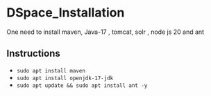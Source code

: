 # DSpace_Installation

 One need to install maven, Java-17 , tomcat, solr , node js 20 and ant 

 ## Instructions
 -  `sudo apt install maven`
 -   `sudo apt install openjdk-17-jdk`
 -   `sudo apt update && sudo apt install ant -y`

